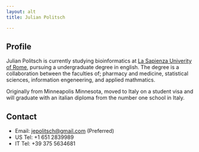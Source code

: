 ```yaml
---
layout: alt
title: Julian Politsch

---
```


## Profile

Julian Politsch is currently studying bioinformatics at [La Sapienza Univerity of Rome](https://www.uniroma1.it/en/), pursuing a undergraduate degree in english. The degree is a collaboration between the faculties of; pharmacy and medicine, statistical sciences, information engeneering, and applied mathmatics.

Originally from Minneapolis Minnesota, moved to Italy on a student visa and will graduate with an italian diploma from the number one school in Italy.

## Contact 

* Email: [jepolitsch@gmail.com](mailto:jepolitsch@gmail.com) (Preferred)
* US Tel: +1 651 2839989
* IT Tel: +39 375 5634681
